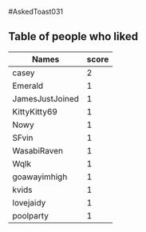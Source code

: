 #AskedToast031
## Table of people who liked
Names | score
--- | ---
casey | 2
Emerald | 1
JamesJustJoined | 1
KittyKitty69 | 1
Nowy | 1
SFvin | 1
WasabiRaven | 1
Wqlk | 1
goawayimhigh | 1
kvids | 1
lovejaidy | 1
poolparty | 1
